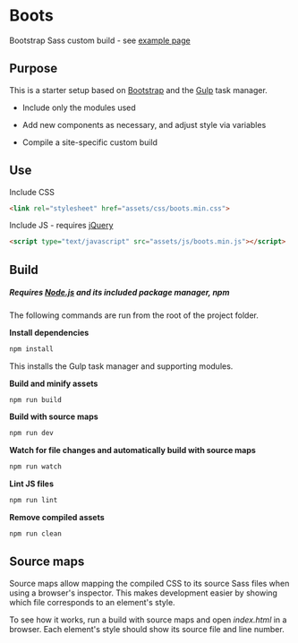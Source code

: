 # Boots

Bootstrap Sass custom build - see [example page](http://eliot-akira.github.io/boots)

## Purpose

This is a starter setup based on [Bootstrap](http://getbootstrap.com/) and the [Gulp](gulpjs.com) task manager.

- Include only the modules used

- Add new components as necessary, and adjust style via variables

- Compile a site-specific custom build

## Use

Include CSS

```html
<link rel="stylesheet" href="assets/css/boots.min.css">
```

Include JS - requires [jQuery](http://jquery.com/)

```html
<script type="text/javascript" src="assets/js/boots.min.js"></script>
```

## Build

##### Requires [Node.js](https://nodejs.org/) and its included package manager, *npm*

The following commands are run from the root of the project folder.

**Install dependencies**

```sh
npm install
```

This installs the Gulp task manager and supporting modules.

**Build and minify assets**

```sh
npm run build
```

**Build with source maps**

```sh
npm run dev
```

**Watch for file changes and automatically build with source maps**

```sh
npm run watch
```

**Lint JS files**

```sh
npm run lint
```

**Remove compiled assets**

```sh
npm run clean
```

## Source maps

Source maps allow mapping the compiled CSS to its source Sass files when using a browser's inspector. This makes development easier by showing which file corresponds to an element's style.

To see how it works, run a build with source maps and open *index.html* in a browser. Each element's style should show its source file and line number.
